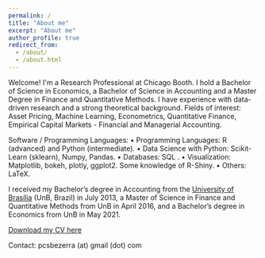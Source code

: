 ```yaml
---
permalink: /
title: "About me"
excerpt: "About me"
author_profile: true
redirect_from: 
  - /about/
  - /about.html
---
```


Welcome! I'm a Research Professional at Chicago Booth. I hold a Bachelor of Science in Economics, a Bachelor of Science in Accounting and a Master Degree in Finance and Quantitative Methods. I have experience with data-driven research and a strong theoretical background. Fields of interest: Asset Pricing, Machine Learning, Econometrics, Quantitative Finance, Empirical Capital Markets - Financial and Managerial Accounting.

Software / Programming Languages:
• Programming Languages: R (advanced) and Python (intermediate).
• Data Science with Python: Scikit-Learn (sklearn), Numpy, Pandas.
• Databases: SQL .
• Visualization: Matplotlib, bokeh, plotly, ggplot2. Some knowledge of R-Shiny.
• Others: LaTeX. 

I received my Bachelor’s degree in Accounting from the [University of Brasília](https://en.wikipedia.org/wiki/University_of_Bras%C3%ADlia) (UnB, Brazil) in July 2013, a Master of Science in Finance and Quantitative Methods from UnB in April 2016, and a Bachelor’s degree in Economics from UnB in May 2021.

[Download my CV here](https://pcsbezerra.github.io/files/cv.pdf)

Contact: pcsbezerra (at) gmail (dot) com



